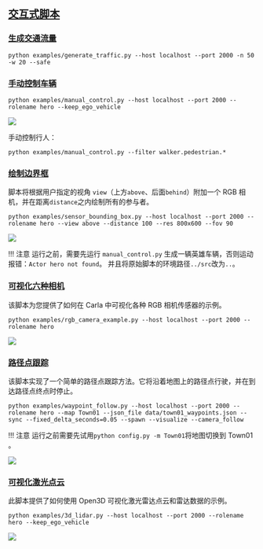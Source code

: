 ## [交互式脚本](https://github.com/Morphlng/Carla-Interactive-Script/) 


### [生成交通流量](https://github.com/OpenHUTB/doc/blob/master/src/examples/generate_traffic.py)
```shell
python examples/generate_traffic.py --host localhost --port 2000 -n 50 -w 20 --safe
```

### [手动控制车辆](https://github.com/OpenHUTB/doc/blob/master/src/examples/manual_control.py)
```shell
python examples/manual_control.py --host localhost --port 2000 --rolename hero --keep_ego_vehicle
```
![](img/interactive_script/manual_control.png)

手动控制行人：
```shell
python examples/manual_control.py --filter walker.pedestrian.*
```

### [绘制边界框](https://github.com/OpenHUTB/doc/blob/master/src/examples/sensor_bounding_box.py)
脚本将根据用户指定的视角 `view`（上方`above`、后面`behind`）附加一个 RGB 相机，并在距离`distance`之内绘制所有的参与者。
```shell
python examples/sensor_bounding_box.py --host localhost --port 2000 --rolename hero --view above --distance 100 --res 800x600 --fov 90
```

![](img/interactive_script/sensor_bounding_box.gif)

!!! 注意
    运行之前，需要先运行 `manual_control.py` 生成一辆英雄车辆，否则运动报错：`Actor hero not found`。 并且将原始脚本的环境路径`../src`改为`..`。


### [可视化六种相机](https://github.com/OpenHUTB/doc/blob/master/src/examples/rgb_camera_example.py)

该脚本为您提供了如何在 Carla 中可视化各种 RGB 相机传感器的示例。
```shell
python examples/rgb_camera_example.py --host localhost --port 2000 --rolename hero
```

![](img/interactive_script/rgb_camera.gif)


### [路径点跟踪](https://github.com/OpenHUTB/doc/blob/master/src/examples/waypoint_follow.py)
该脚本实现了一个简单的路径点跟踪方法。它将沿着地图上的路径点行驶，并在到达路径点终点时停止。
```shell
python examples/waypoint_follow.py --host localhost --port 2000 --rolename hero --map Town01 --json_file data/town01_waypoints.json --sync --fixed_delta_seconds=0.05 --spawn --visualize --camera_follow
```
!!! 注意
    运行之前需要先试用`python config.py -m Town01`将地图切换到 Town01 。

![](img/interactive_script/waypoint_follow.gif)


### [可视化激光点云](https://github.com/OpenHUTB/doc/blob/master/src/examples/3d_lidar.py)
此脚本提供了如何使用 Open3D 可视化激光雷达点云和雷达数据的示例。
```shell
python examples/3d_lidar.py --host localhost --port 2000 --rolename hero --keep_ego_vehicle
```

![](img/interactive_script/3d_lidar.gif)